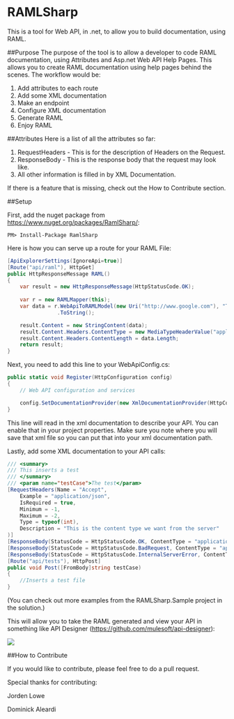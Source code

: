 RAMLSharp
=========

This is a tool for Web API, in .net, to allow you to build documentation, using RAML.

##Purpose
The purpose of the tool is to allow a developer to code RAML documentation, using Attributes and Asp.net Web API Help Pages.  This allows you to create RAML documentation using help pages behind the scenes.  The workflow would be:

1.  Add attributes to each route
2.  Add some XML documentation
3.  Make an endpoint
4.  Configure XML documentation
5.  Generate RAML
6.  Enjoy RAML

##Attributes
Here is a list of all the attributes so far:

1.  RequestHeaders - This is for the description of Headers on the Request.
3.  ResponseBody - This is the response body that the request may look like.
4.  All other information is filled in by XML Documentation.

If there is a feature that is missing, check out the How to Contribute section.

##Setup

First, add the nuget package from https://www.nuget.org/packages/RamlSharp/:

```
PM> Install-Package RamlSharp
```

Here is how you can serve up a route for your RAML File:
```csharp
[ApiExplorerSettings(IgnoreApi=true)]
[Route("api/raml"), HttpGet]
public HttpResponseMessage RAML()
{
    var result = new HttpResponseMessage(HttpStatusCode.OK);
            
    var r = new RAMLMapper(this);
    var data = r.WebApiToRAMLModel(new Uri("http://www.google.com"), "Test API", "1", "application/json", "This is a test")
                .ToString();

    result.Content = new StringContent(data);
    result.Content.Headers.ContentType = new MediaTypeHeaderValue("application/raml+yaml");
    result.Content.Headers.ContentLength = data.Length;
    return result;
}
```

Next, you need to add this line to your WebApiConfig.cs:

```csharp
public static void Register(HttpConfiguration config)
{
    // Web API configuration and services

    config.SetDocumentationProvider(new XmlDocumentationProvider(HttpContext.Current.Server.MapPath("~/App_Data/XmlDocument.xml")));
}
```

This line will read in the xml documentation to describe your API.  You can enable that in your project properties.  Make sure you note where you will save that xml file so you can put that into your xml documentation path.

Lastly, add some XML documentation to your API calls:

```csharp
/// <summary>
/// This inserts a test
/// </summary>
/// <param name="testCase">The test</param>
[RequestHeaders(Name = "Accept", 
    Example = "application/json", 
    IsRequired = true,
    Minimum = -1,
    Maximum = -2,
    Type = typeof(int), 
    Description = "This is the content type we want from the server"
)]
[ResponseBody(StatusCode = HttpStatusCode.OK, ContentType = "application/json", Example = "[should be the location of this test]", Description="This is the standard request back.")]
[ResponseBody(StatusCode = HttpStatusCode.BadRequest, ContentType = "application/json", Example = "[bad request]")]
[ResponseBody(StatusCode = HttpStatusCode.InternalServerError, ContentType = "application/json", Example = "[internal server error]")]
[Route("api/tests"), HttpPost]
public void Post([FromBody]string testCase)
{
    //Inserts a test file
}
```
(You can check out more examples from the RAMLSharp.Sample project in the solution.)

This will allow you to take the RAML generated and view your API in something like API Designer (https://github.com/mulesoft/api-designer):

![](https://raw.githubusercontent.com/QuickenLoans/RAMLsharp/master/images/sampleRAML.png)


##How to Contribute

If you would like to contribute, please feel free to do a pull request.

Special thanks for contributing:

Jorden Lowe

Dominick Aleardi
